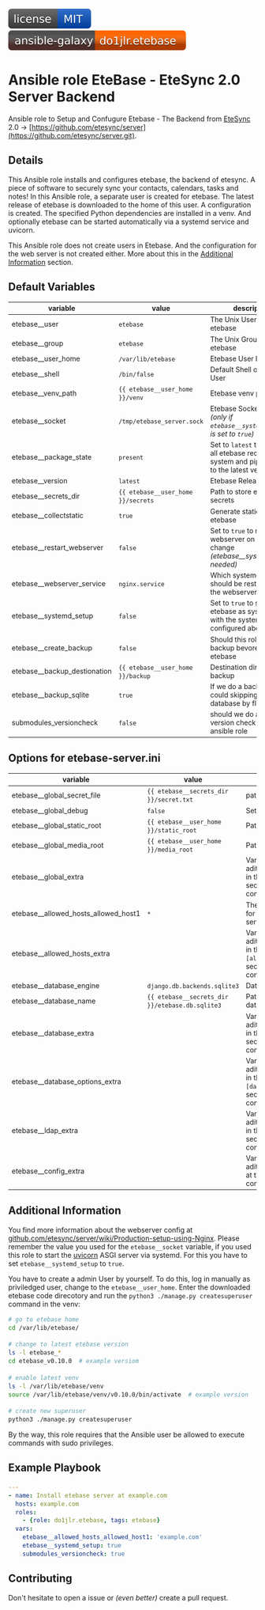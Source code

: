 [![MIT License](https://raw.githubusercontent.com/roles-ansible/ansible_role_etebase/main/.github/license.svg)](https://github.com/roles-ansible/ansible_role_etebase/blob/main/LICENSE)
[![Galaxy](https://raw.githubusercontent.com/roles-ansible/ansible_role_etebase/main/.github/galaxy.svg)](https://galaxy.ansible.com/do1jlr/etebase)

 Ansible role EteBase - EteSync 2.0 Server Backend
===================================================
Ansible role to Setup and Confugure Etebase - The Backend from [EteSync](https://www.etesync.com/) 2.0 -> [https://github.com/etesync/server](https://github.com/etesync/server.git).

 Details
---------
This Ansible role installs and configures etebase, the backend of etesync. A piece of software to securely sync your contacts, calendars, tasks and notes!
In this Ansible role, a separate user is created for etebase. The latest release of etebase is downloaded to the home of this user. A configuration is created. The specified Python dependencies are installed in a venv. And optionally etebase can be started automatically via a systemd service and uvicorn.

This Ansible role does not create users in Etebase. And the configuration for the web server is not created either. More about this in the [Additional Information](#additional-information) section.

 Default Variables
-----------
| variable | value | description |
| -------- | ----- | ----------- |
| etebase__user | ``etebase`` | The Unix User for etebase |
| etebase__group | ``etebase`` | The Unix Group for etebase |
| etebase__user_home | ``/var/lib/etebase`` | Etebase User Home |
| etebase__shell | ``/bin/false`` | Default Shell of Etebase User |
| etebase__venv_path | ``{{ etebase__user_home }}/venv`` | Etebase venv path |
| etebase__socket | ``/tmp/etebase_server.sock`` | Etebase Socket path *(only if ``etebase__systemd_setup`` is set to ``true``)* |
| etebase__package_state | ``present`` | Set to ``latest`` to upgrade all etebase required system and pip packages to the latest version |
| etebase__version | ``latest`` | Etebase Release Tag |
| etebase__secrets_dir | ``{{ etebase__user_home }}/secrets`` | Path to store etebase secrets |
| etebase__collectstatic | ``true`` | Generate static files for etebase |
| etebase__restart_webserver | ``false`` | Set to ``true`` to restart the webserver on config change *(etebase__systemd_setup needed)*|
| etebase__webserver_service | ``nginx.service`` | Which systemd unit should be restartet for the webserver |
| etebase__systemd_setup | ``false`` | Set to ``true`` to start etebase as systemd unit with the systemd socket configured above |
| etebase__create_backup | ``false`` | Should this role create a backup bevore upgrading etebase |
| etebase__backup_destionation | ``{{ etebase__user_home }}/backup`` | Destination directory for backup |
| etebase__backup_sqlite | ``true`` | If we do a backup we could skipping the sqlite3 database by flipping this |
| submodules_versioncheck | ``false`` | should we do a simple version check for this ansible role |

 Options for etebase-server.ini
------------------------------

| variable | value | description |
| -------- | ----- | ----------- |
| etebase__global_secret_file | ``{{ etebase__secrets_dir }}/secret.txt`` | path of secret.txt
| etebase__global_debug | ``false`` | Set debug to true |
| etebase__global_static_root | ``{{ etebase__user_home }}/static_root`` | Path of static root |
| etebase__global_media_root | ``{{ etebase__user_home }}/media_root`` | Path for media |
| etebase__global_extra | | Variable for aditional parameter in the ``[global]`` section of the config file |
| etebase__allowed_hosts_allowed_host1 | ``*`` | The allowed Host for this etebase server | 
| etebase__allowed_hosts_extra | |Variable for aditional parameter in the ``[allowed_hosts]`` section of the config file |
| etebase__database_engine | ``django.db.backends.sqlite3`` | Databse Engine |
| etebase__database_name | ``{{ etebase__secrets_dir }}/etebase.db.sqlite3`` | Path of the sqlite3 database |
| etebase__database_extra | | Variable for aditional parametet in the ``[database]`` section of the config file |
| etebase__database_options_extra | | Variable for aditional parameter in the ``[database_options]`` section of the config file |
| etebase__ldap_extra | | Variable for aditional parameter in the ``[ldap]`` section of the config file |
| etebase__config_extra | |Variable for aditional parameter at the end of the config file |

 Additional Information
------------------------
You find more information about the webserver config at [github.com/etesync/server/wiki/Production-setup-using-Nginx](https://github.com/etesync/server/wiki/Production-setup-using-Nginx). Please remember the value you used for the ``etebase__socket`` variable, if you used this role to start the [uvicorn](https://www.uvicorn.org/) ASGI server via systemd. For this you have to set ``etebase__systemd_setup`` to ``true``.

You have to create a admin User by yourself. To do this, log in manually as priviledged user, change to the ``etebase__user_home``. Enter the downloaded etebase code direcotory and run the ``python3 ./manage.py createsuperuser`` command in the venv:
```bash
# go to etebase home
cd /var/lib/etebase/

# change to latest etebase version
ls -l etebase_*
cd etebase_v0.10.0  # example versiom

# enable latest venv
ls -l /var/lib/etebase/venv
source /var/lib/etebase/venv/v0.10.0/bin/activate  # example version

# create new superuser
python3 ./manage.py createsuperuser
```

By the way, this role requires that the Ansible user be allowed to execute commands with sudo privileges.

 Example Playbook
------------------
```yml
---
- name: Install etebase server at example.com
  hosts: example.com
  roles:
    - {role: do1jlr.etebase, tags: etebase}
  vars:
    etebase__allowed_hosts_allowed_host1: 'example.com'
    etebase__systemd_setup: true
    submodules_versioncheck: true
```

 Contributing
--------------
Don't hesitate to open a issue or *(even better)* create a pull request.
